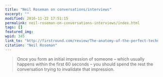 ```yaml
---
title: "Neil Roseman on conversations/interviews"
excerpt: ""
modified: 2016-11-22 17:51:15
permalink: neil-roseman-on-conversations-interviews/index.html
tags: []
featured_img:
wpid: 345
link_to: "http://firstround.com/review/The-anatomy-of-the-perfect-technical-interview-from-a-former-Amazon-VP/"
citation: "Neil Roseman"
---
```



> Once you form an initial impression of someone – which usually happens within the first 60 seconds – you should spend the rest the conversation trying to invalidate that impression.
